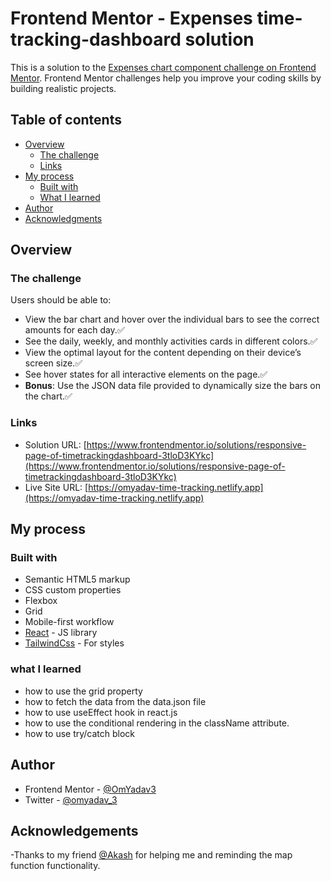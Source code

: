 # Frontend Mentor - Expenses time-tracking-dashboard solution

This is a solution to the [Expenses chart component challenge on Frontend Mentor](https://www.frontendmentor.io/challenges/time-tracking-dashboard-UIQ7167Jw). Frontend Mentor challenges help you improve your coding skills by building realistic projects. 

## Table of contents

- [Overview](#overview)
  - [The challenge](#the-challenge)
  - [Links](#links)
- [My process](#my-process)
  - [Built with](#built-with)
  - [What I learned](#what-i-learned)
- [Author](#author)
- [Acknowledgments](#acknowledgments)

## Overview

### The challenge

Users should be able to:

- View the bar chart and hover over the individual bars to see the correct amounts for each day.✅
- See the daily, weekly, and monthly activities cards in different colors.✅
- View the optimal layout for the content depending on their device’s screen size.✅
- See hover states for all interactive elements on the page.✅
- **Bonus**: Use the JSON data file provided to dynamically size the bars on the chart.✅

### Links

- Solution URL: [https://www.frontendmentor.io/solutions/responsive-page-of-timetrackingdashboard-3tloD3KYkc](https://www.frontendmentor.io/solutions/responsive-page-of-timetrackingdashboard-3tloD3KYkc)
- Live Site URL: [https://omyadav-time-tracking.netlify.app](https://omyadav-time-tracking.netlify.app)

## My process

### Built with

- Semantic HTML5 markup
- CSS custom properties
- Flexbox
- Grid 
- Mobile-first workflow
- [React](https://reactjs.org/) - JS library
- [TailwindCss](https://tailwindcss.com/) - For styles


### what I learned

- how to use the grid property 
- how to fetch the data from the data.json file
- how to use useEffect hook in react.js 
- how to use the conditional rendering in the className attribute.
- how to use try/catch block  

## Author

- Frontend Mentor - [@OmYadav3](https://www.frontendmentor.io/profile/OmYadav3)
- Twitter - [@omyadav_3](https://twitter.com/Omyadav_3)

## Acknowledgements

-Thanks to my friend [@Akash](https://github.com/aakashjangra) for helping me and reminding the map function functionality.

